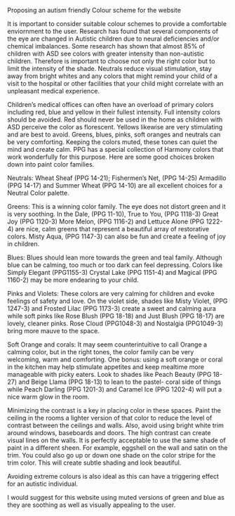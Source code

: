 Proposing an autism friendly Colour scheme for the website

It is important to consider suitable colour schemes to provide a comfortable enviornment to the user. Research has found that several components of the eye are changed in Autistic children due to neural deficiencies and/or chemical imbalances. Some research has shown that almost 85% of children with ASD see colors with greater intensity than non-autistic children. Therefore is important to choose not only the right color but to limit the intensity of the shade.
Neutrals reduce visual stimulation, stay away from bright whites and any colors that might remind your child of a visit to the hospital or other facilities that your child might correlate with an unpleasant medical experience.

Children’s medical offices can often have an overload of primary colors including red, blue and yellow in their fullest intensity. Full intensity colors should be avoided.
Red should never be used in the home as children with ASD perceive the color as florescent.
Yellows likewise are very stimulating and are best to avoid.
Greens, blues, pinks, soft oranges and neutrals can be very comforting. Keeping the colors muted, these tones can quiet the mind and create calm. PPG has a special collection of Harmony colors that work wonderfully for this purpose. Here are some good choices broken down into paint color families.

Neutrals: Wheat Sheaf (PPG 14-21); Fishermen’s Net, (PPG 14-25) Armadillo (PPG 14-17) and Summer Wheat (PPG 14-10) are all excellent choices for a Neutral Color palette.

Greens: This is a winning color family. The eye does not distort green and it is very soothing. In the Dale, (PPG 11-10), True to You, (PPG 1118-3) Great Joy (PPG 1120-3) More Melon, (PPG 1116-2) and Lettuce Alone (PPG 1222-4) are nice, calm greens that represent a beautiful array of restorative colors. Misty Aqua, (PPG 1147-3) can also be fun and create a feeling of joy in children.

Blues: Blues should lean more towards the green and teal family. Although blue can be calming, too much or too dark can feel depressing. Colors like Simply Elegant (PPG1155-3) Crystal Lake (PPG 1151-4) and Magical (PPG 1160-2) may be more endearing to your child.

Pinks and Violets: These colors are very calming for children and evoke feelings of safety and love. On the violet side, shades like Misty Violet, (PPG 1247-3) and Frosted Lilac (PPG 1173-3) create a sweet and calming aura while soft pinks like Rose Blush (PPG 18-18) and Just Blush (PPG 18-17) are lovely, cleaner pinks. Rose Cloud (PPG1048-3) and Nostalgia (PPG1049-3) bring more mauve to the space.

Soft Orange and corals: It may seem counterintuitive to call Orange a calming color, but in the right tones, the color family can be very welcoming, warm and comforting. One bonus: using a soft orange or coral in the kitchen may help stimulate appetites and keep mealtime more manageable with picky eaters. Look to shades like Peach Beauty (PPG 18-27) and Beige Llama (PPG 18-13) to lean to the pastel- coral side of things while Peach Darling (PPG 1201-3) and Caramel Ice (PPG 1202-4) will put a nice warm glow in the room.

Minimizing the contrast is a key in placing color in these spaces. Paint the ceiling in the rooms a lighter version of that color to reduce the level of contrast between the ceilings and walls. Also, avoid using bright white trim around windows, baseboards and doors. The high contrast can create visual lines on the walls. It is perfectly acceptable to use the same shade of paint in a different sheen. For example, eggshell on the wall and satin on the trim. You could also go up or down one shade on the color stripe for the trim color. This will create subtle shading and look beautiful.

Avoiding extreme colours is also ideal as this can have a triggering effect for an autistic individual.

I would suggest for this website using muted versions of green and blue as they are soothing as well as visually appealing to the user.  